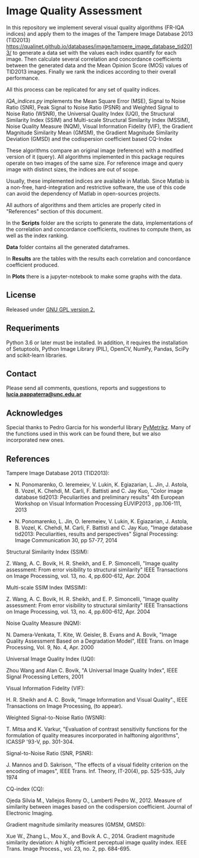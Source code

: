 # Image Quality Assessment

In this repository we implement several visual quality algorithms (FR-IQA indices) and apply them to the images of 
the Tampere Image Database 2013 (TID2013) https://qualinet.github.io/databases/image/tampere_image_database_tid2013/
to generate a data set with the values each index quantify for each image.
Then calculate several correlation and concordance coefficients between the generated data and the Mean Opinion Score 
(MOS) values of TID2013 images. Finally we rank the indices according to their overall performance.

All this process can be replicated for any set of quality indices.

*IQA_indices.py* implements the Mean Square Error (MSE), Signal to Noise Ratio (SNR), Peak Signal to Noise Ratio (PSNR) and Weighted Signal to Noise 
Ratio (WSNR), the Universal Quality Index (UQI), the Structural Similarity Index (SSIM) and Multi-scale Structural Similarity Index (MSSIM), Noise 
Quality Measure (NQM), Visual Information Fidelity (VIF), the Gradient Magnitude Similarity Mean (GMSM), the Gradient Magnitude Similarity 
Deviation (GMSD) and the codispersion coefficient based CQ-Index

These algorithms compare an original image (reference) with a modified version of it (query).
All algorithms implemented in this package requires operate on two images of the same size. 
For reference image and query image with distinct sizes, the indices are out of scope. 
 
Usually, these implemented indices are available in Matlab. 
Since Matlab is a non-free, hard-integration and restrictive software, 
the use of this code can avoid the dependency of Matlab in open-sources projects. 

All authors of algorithms and them articles are properly cited in "References" section of this document.

In the **Scripts** folder are the scripts to generate the data, implementations of the correlation and concordance coefficients, routines to compute them, as well as the index ranking.

**Data** folder contains all the generated dataframes.

In **Results** are the tables with the results each correlation and concordance coefficient produced.

In **Plots** there is a jupyter-notebook to make some graphs with the data.

## License
Released under [GNU GPL version 2.](http://www.gnu.org/licenses/old-licenses/gpl-2.0.txt)

## Requeriments
Python 3.6 or later must be installed. 
In addition, it requires the installation of Setuptools, 
Python Image Library (PIL), OpenCV, NumPy, Pandas, SciPy and scikit-learn libraries.

## Contact
Please send all comments, questions, reports and suggestions to **lucia.pappaterra@unc.edu.ar**

## Acknowledges
Special thanks to Pedro Garcia for his wonderful library [PyMetrikz](https://gitlab.com/gpds-unb/pymetrikz). 
Many of the functions used in this work can be found there, but we also incorporated new ones.


## References

Tampere Image Database 2013 (TID2013):
- N. Ponomarenko, O. Ieremeiev, V. Lukin, K. Egiazarian, L. Jin, J. Astola, B. Vozel, K. Chehdi, M. Carli, F. Battisti and C. Jay Kuo,
"Color image database tid2013: Peculiarities and preliminary results" 4th European Workshop on Visual Information Processing EUVIP2013 , pp.106-111, 2013

- N. Ponomarenko, L. Jin, O. Ieremeiev, V. Lukin, K. Egiazarian, J. Astola, B. Vozel, K. Chehdi, M. Carli, F. Battisti and C. Jay Kuo,
"Image database tid2013: Peculiarities, results and perspectives" Signal Processing: Image Communication 30, pp 57-77, 2014

Structural Similarity Index (SSIM):

Z. Wang, A. C. Bovik, H. R. Sheikh, and E. P. Simoncelli, "Image quality assessment: From error visibility to structural similarity" IEEE Transactions on Image Processing, vol. 13, no. 4, pp.600-612, Apr. 2004

Multi-scale SSIM Index (MSSIM):

Z. Wang, A. C. Bovik, H. R. Sheikh, and E. P. Simoncelli, "Image quality assessment: From error visibility to structural similarity" IEEE Transactions on Image Processing, vol. 13, no. 4, pp.600-612, Apr. 2004

Noise Quality Measure (NQM):

N. Damera-Venkata, T. Kite, W. Geisler, B. Evans and A. Bovik, "Image Quality Assessment Based on a Degradation Model", IEEE Trans. on Image Processing, Vol. 9, No. 4, Apr. 2000

Universal Image Quality Index (UQI):

Zhou Wang and Alan C. Bovik, "A Universal Image Quality Index", IEEE Signal Processing Letters, 2001

Visual Information Fidelity (VIF):

H. R. Sheikh and A. C. Bovik, "Image Information and Visual Quality"., IEEE Transactions on Image Processing, (to appear).

Weighted Signal-to-Noise Ratio (WSNR):

T. Mitsa and K. Varkur, "Evaluation of contrast sensitivity functions for the formulation of quality measures incorporated in halftoning algorithms", ICASSP '93-V, pp. 301-304.

Signal-to-Noise Ratio (SNR, PSNR):

J. Mannos and D. Sakrison, "The effects of a visual fidelity criterion on the encoding of images", IEEE Trans. Inf. Theory, IT-20(4), pp. 525-535, July 1974

CQ-index (CQ):

Ojeda Silvia M., Vallejos Ronny O., Lamberti Pedro W., 2012. Measure of similarity between images based on the codispersion coefficient. Journal of Electronic Imaging. 

Gradient magnitude similarity measures (GMSM, GMSD):

Xue W., Zhang L., Mou X., and Bovik A. C., 2014. Gradient magnitude similarity deviation: A highly efficient perceptual image quality index. IEEE Trans. Image Process., vol. 23, no. 2, pp. 684-695.
